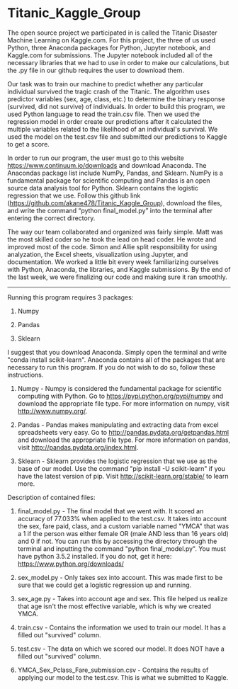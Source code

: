 # Titanic_Kaggle_Group

The open source project we participated in is called the Titanic Disaster Machine Learning on Kaggle.com. For this project, the three of us used Python, three Anaconda packages for Python, Jupyter notebook, and Kaggle.com for submissions. The Jupyter notebook included all of the necessary libraries that we had to use in order to make our calculations, but the .py file in our github requires the user to download them.

Our task was to train our machine to predict whether any particular individual survived the tragic crash of the Titanic. The algorithm uses predictor variables (sex, age, class, etc.) to determine the binary response (survived, did not survive) of individuals. 
In order to build this program, we used Python language to read the train.csv file. Then we used the regression model in order create our predictions after it calculated the multiple variables related to the likelihood of an individual's survival. We used the model on the test.csv file and submitted our predictions to Kaggle to get a score.

In order to run our program, the user must go to this website https://www.continuum.io/downloads and download Anaconda. The Anacondas package list include NumPy, Pandas, and Sklearn. NumPy is a fundamental package for scientific computing and Pandas is an open source data analysis tool for Python.  Sklearn contains the logistic regression that we use. Follow this github link (https://github.com/akane478/Titanic_Kaggle_Group), download the files, and write the command “python final_model.py” into the terminal after entering the correct directory. 

The way our team collaborated and organized was fairly simple. Matt was the most skilled coder so he took the lead on head coder. He wrote and improved most of the code. Simon and Allie split responsibility for using analyzation, the Excel sheets, visualization using Jupyter, and documentation. We worked a little bit every week familiarizing ourselves with Python, Anaconda, the libraries, and Kaggle submissions. By the end of the last week, we were finalizing our code and making sure it ran smoothly. 

__________________________________________________________________________________________________________________________________________
Running this program requires 3 packages:

  1) Numpy
  
  2) Pandas
  
  3) Sklearn

I suggest that you download Anaconda. Simply open the terminal and write "conda install scikit-learn". Anaconda contains all of the packages that are necessary to run this program.  If you do not wish to do so, follow these instructions.

1) Numpy - Numpy is considered the fundamental package for scientific computing with Python.  Go to https://pypi.python.org/pypi/numpy and download the appropriate file type.  For more information on numpy, visit http://www.numpy.org/.

2) Pandas - Pandas makes manipulating and extracting data from excel spreadsheets very easy.  Go to http://pandas.pydata.org/getpandas.html and download the appropriate file type.  For more information on pandas, visit http://pandas.pydata.org/index.html.

3) Sklearn - Sklearn provides the logistic regression that we use as the base of our model.  Use the command "pip install -U scikit-learn" if you have the latest version of pip.  Visit http://scikit-learn.org/stable/ to learn more.

Description of contained files:

1) final_model.py - The final model that we went with.  It scored an accuracy of 77.033% when applied to the test.csv.  It takes into account the sex, fare paid, class, and a custom variable named "YMCA" that was a 1 if the person was either female OR (male AND less than 16 years old) and 0 if not.  You can run this by accessing the directory through the terminal and inputting the command "python final_model.py".  You must have python 3.5.2 installed.  If you do not, get it here: https://www.python.org/downloads/ 

2) sex_model.py - Only takes sex into account.  This was made first to be sure that we could get a logistic regression up and running.

3) sex_age.py - Takes into account age and sex.  This file helped us realize that age isn't the most effective variable, which is why we created YMCA.

4) train.csv - Contains the information we used to train our model.  It has a filled out "survived" column.

5) test.csv - The data on which we scored our model.  It does NOT have a filled out "survived" column.

6) YMCA_Sex_Pclass_Fare_submission.csv - Contains the results of applying our model to the test.csv.  This is what we submitted to Kaggle.
